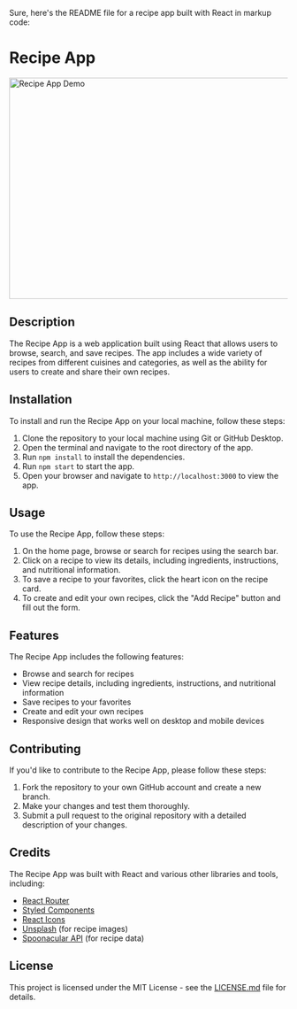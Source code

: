Sure, here's the README file for a recipe app built with React in markup code:

# Recipe App

<img src="https://media3.giphy.com/media/svdsMNSzOShzO/giphy.gif?cid=ecf05e47w4pdrs0ooufyxzjy1uqov6zu2twyf4av4j2zzify&rid=giphy.gif&ct=g" alt="Recipe App Demo" style= "width:800px; height: 400px">

## Description

The Recipe App is a web application built using React that allows users to browse, search, and save recipes. The app includes a wide variety of recipes from different cuisines and categories, as well as the ability for users to create and share their own recipes.

## Installation

To install and run the Recipe App on your local machine, follow these steps:

1. Clone the repository to your local machine using Git or GitHub Desktop.
2. Open the terminal and navigate to the root directory of the app.
3. Run `npm install` to install the dependencies.
4. Run `npm start` to start the app.
5. Open your browser and navigate to `http://localhost:3000` to view the app.

## Usage

To use the Recipe App, follow these steps:

1. On the home page, browse or search for recipes using the search bar.
2. Click on a recipe to view its details, including ingredients, instructions, and nutritional information.
3. To save a recipe to your favorites, click the heart icon on the recipe card.
4. To create and edit your own recipes, click the "Add Recipe" button and fill out the form.

## Features

The Recipe App includes the following features:

- Browse and search for recipes
- View recipe details, including ingredients, instructions, and nutritional information
- Save recipes to your favorites
- Create and edit your own recipes
- Responsive design that works well on desktop and mobile devices

## Contributing

If you'd like to contribute to the Recipe App, please follow these steps:

1. Fork the repository to your own GitHub account and create a new branch.
2. Make your changes and test them thoroughly.
3. Submit a pull request to the original repository with a detailed description of your changes.

## Credits

The Recipe App was built with React and various other libraries and tools, including:

- [React Router](https://reactrouter.com/)
- [Styled Components](https://styled-components.com/)
- [React Icons](https://react-icons.github.io/react-icons/)
- [Unsplash](https://unsplash.com/) (for recipe images)
- [Spoonacular API](https://spoonacular.com/) (for recipe data)

## License

This project is licensed under the MIT License - see the [LICENSE.md](LICENSE.md) file for details.